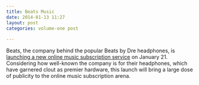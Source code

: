 ```yaml
---
title: Beats Music
date: 2014-01-13 11:27
layout: post
categories: volume-one post
  
---
```



Beats, the company behind the popular Beats by Dre headphones, is [launching a new online music subscription service](https://beatsmusic.com) on January 21. Considering how well-known the company is for their headphones, which have garnered clout as premier hardware, this launch will bring a large dose of publicity to the online music subscription arena.
